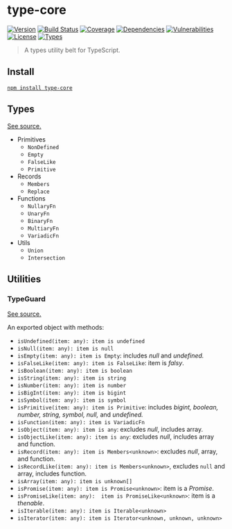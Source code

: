 # type-core

[![Version](https://img.shields.io/npm/v/type-core.svg)](https://www.npmjs.com/package/type-core)
[![Build Status](https://img.shields.io/travis/rafamel/utils/master.svg)](https://travis-ci.org/rafamel/utils)
[![Coverage](https://img.shields.io/coveralls/rafamel/utils/master.svg)](https://coveralls.io/github/rafamel/utils)
[![Dependencies](https://img.shields.io/david/rafamel/utils.svg?path=packages%2Ftype-core)](https://david-dm.org/rafamel/utils.svg?path=packages%2Ftype-core)
[![Vulnerabilities](https://img.shields.io/snyk/vulnerabilities/npm/type-core.svg)](https://snyk.io/test/npm/type-core)
[![License](https://img.shields.io/github/license/rafamel/utils.svg)](https://github.com/rafamel/utils/blob/master/LICENSE)
[![Types](https://img.shields.io/npm/types/type-core.svg)](https://www.npmjs.com/package/type-core)

> A types utility belt for TypeScript.

## Install

[`npm install type-core`](https://www.npmjs.com/package/type-core)

## Types

[See source.](https://github.com/rafamel/utils/blob/master/packages/type-core/src/types.ts#L1)

* Primitives
  * `NonDefined`
  * `Empty`
  * `FalseLike`
  * `Primitive`
* Records
  * `Members`
  * `Replace`
* Functions
  * `NullaryFn`
  * `UnaryFn`
  * `BinaryFn`
  * `MultiaryFn`
  * `VariadicFn`
* Utils
  * `Union`
  * `Intersection`

## Utilities

### TypeGuard

[See source.](https://github.com/rafamel/utils/blob/master/packages/type-core/src/TypeGuard.ts#L1)

An exported object with methods:

* `isUndefined(item: any): item is undefined`
* `isNull(item: any): item is null`
* `isEmpty(item: any): item is Empty`: includes *null* and *undefined.*
* `isFalseLike(item: any): item is FalseLike`: item is *falsy*.
* `isBoolean(item: any): item is boolean`
* `isString(item: any): item is string`
* `isNumber(item: any): item is number`
* `isBigInt(item: any): item is bigint`
* `isSymbol(item: any): item is symbol`
* `isPrimitive(item: any): item is Primitive`: includes *bigint, boolean, number, string, symbol, null,* and *undefined.*
* `isFunction(item: any): item is VariadicFn`
* `isObject(item: any): item is any`: excludes *null*, includes array.
* `isObjectLike(item: any): item is any`: excludes *null*, includes array and function.
* `isRecord(item: any): item is Members<unknown>`: excludes *null*, array, and function.
* `isRecordLike(item: any): item is Members<unknown>`, excludes `null` and array, includes function.
* `isArray(item: any): item is unknown[]`
* `isPromise(item: any): item is Promise<unknown>`: item is a *Promise*.
* `isPromiseLike(item: any):  item is PromiseLike<unknown>`: item is a *thenable*.
* `isIterable(item: any): item is Iterable<unknown>`
* `isIterator(item: any): item is Iterator<unknown, unknown, unknown>`

